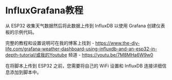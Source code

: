 # InfluxGrafana教程

从 ESP32 收集天气数据然后将此数据上传到 InfluxDB 以使用 Grafana 创建仪表板的示例代码。

完整的教程和设置说明可在我的博客上找到 - https://www.the-diy-life.com/grafana-weather-dashboard-using-influxdb-and-an-esp32-in-depth-tutorial/或我的Youtube 频道 - https://youtu.be/7M8MHa6W9w0

在将脚本上传到 ESP32 之前，您需要将自己的 WiFi 设置和 InfluxDB 连接详细信息添加到脚本中。
